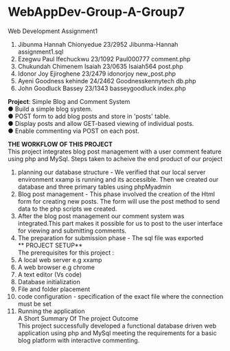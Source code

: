 # WebAppDev-Group-A-Group7  
Web Development Assignment1    
1. Jibunma Hannah Chionyedue    23/2952    Jibunma-Hannah      assignment1.sql
2. Ezegwu Paul Ifechuckwu       23/1092    Paul000777          comment.php    
3. Chukundah Chimenem Isaiah    23/0635    Isaiah564           post.php
4. Idonor Joy Ejiroghene        23/2479    idonorjoy           new_post.php
5. Ayeni Goodness kehinde       24/2462    Goodnesskennytech   db.php
6. John Goodluck Bassey         23/1343    basseygoodluck      index.php
  
**Project**: Simple Blog and Comment System   
●   Build a simple blog system.   
●   POST form to add blog posts and store in 'posts' table.   
●   Display posts and allow GET-based viewing of individual posts.   
●   Enable commenting via POST on each post.    


**THE WORKFLOW OF THIS PROJECT**   
This project integrates blog post management with a user comment feature using php and MySql.
Steps taken to acheive the end product of our project  
1) planning our database structure - We verified that our local server environment xxamp is running and its accessible. Then we created our database and three primary tables using  phpMyadmin  
2) Blog post management - This phase involved the creation of the Html form for creating new posts. The form will use the post method to send data to the php scripts we created.  
3) After the blog post management our comment system was integrated.This part makes it possible for us to post to the user interface for viewing and submitting comments.
4) The preparation for submission phase - The sql file was exported  
** PROJECT SETUP**  
 The prerequisites for this project :  
 1) A local web server e.g xxamp  
 2) A web browser e.g chrome   
 3) A text editor (Vs code)  
 4) Database initialization  
 5) File and folder placement  
 6) code configuration - specification of the exact file where the connection must be set  
 7) Running the application   
 A Short Summary Of The project Outcome   
 This project successfully developed a functional database driven web application using php and MySql meeting the requirements for a basic blog platform with interactive commenting.  
